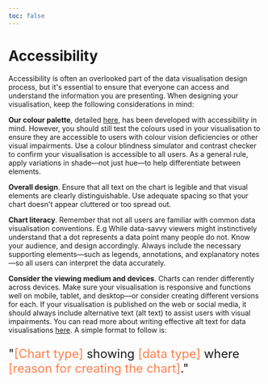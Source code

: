 ```yaml
---
toc: false
---
```


<link rel="stylesheet" href="./styles/styles.css">

# Accessibility

Accessibility is often an overlooked part of the data visualisation design process, but it's essential to ensure that everyone can access and understand the information you are presenting. When designing your visualisation, keep the following considerations in mind:

**Our colour palette**, detailed [here](./style-guide-colour), has been developed with accessibility in mind. However, you should still test the colours used in your visualisation to ensure they are accessible to users with colour vision deficiencies or other visual impairments. Use a colour blindness simulator and contrast checker to confirm your visualisation is accessible to all users. As a general rule, apply variations in shade—not just hue—to help differentiate between elements.

**Overall design**. Ensure that all text on the chart is legible and that visual elements are clearly distinguishable. Use adequate spacing so that your chart doesn't appear cluttered or too spread out.

**Chart literacy**. Remember that not all users are familiar with common data visualisation conventions. E.g While data-savvy viewers might instinctively understand that a dot represents a data point many people do not. Know your audience, and design accordingly. Always include the necessary supporting elements—such as legends, annotations, and explanatory notes—so all users can interpret the data accurately.

**Consider the viewing medium and devices**. Charts can render differently across devices. Make sure your visualisation is responsive and functions well on mobile, tablet, and desktop—or consider creating different versions for each. If your visualisation is published on the web or social media, it should always include alternative text (alt text) to assist users with visual impairments. You can read more about writing effective alt text for data visualisations [here](https://medium.com/nightingale/writing-alt-text-for-data-visualization-2a218ef43f81). A simple format to follow is:


<p style="font-size: 1.5rem;">
"<span style="color: #FF7F4C">[Chart type]</span> showing <span style="color: #FF7F4C">[data type]</span> where <span style="color: #FF7F4C">[reason for creating the chart]</span>."
</p>
